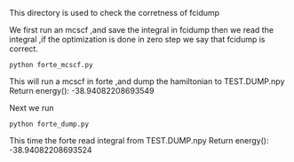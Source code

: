 This directory is used to 
check the corretness of fcidump

We first run an mcscf ,and save the integral in fcidump
then we read the integral ,if the optimization is done in zero step
we say that fcidump is correct.
```
python forte_mcscf.py 
``` 
This will run a mcscf in forte ,and dump the hamiltonian to TEST.DUMP.npy
Return energy(): -38.94082208693549

Next we run 
```
python forte_dump.py
```
This time the forte read integral from TEST.DUMP.npy
Return energy(): -38.94082208693524
